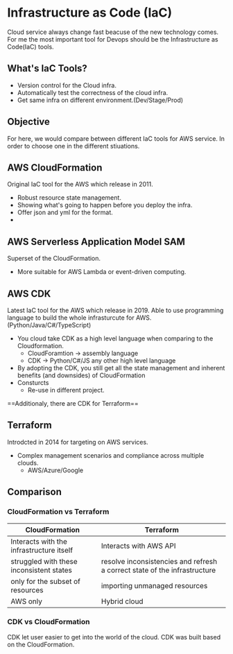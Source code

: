 # Infrastructure as Code (IaC)

Cloud service always change fast beacuse of the new technology comes. For me the most important tool for Devops should be the Infrastructure as Code(IaC) tools.

## What's IaC Tools?

- Version control for the Cloud infra.
- Automatically test the correctness of the cloud infra.
- Get same infra on different environment.(Dev/Stage/Prod)


## Objective

For here, we would compare between different IaC tools for AWS service. In order to choose one in the different stiuations.


## AWS CloudFormation

Original IaC tool for the AWS which release in 2011. 

- Robust resource state management.
- Showing what's going to happen before you deploy the infra.
- Offer json and yml for the format.
- 


## AWS Serverless Application Model SAM

Superset of the CloudFormation. 

- More suitable for AWS Lambda or event-driven computing.

## AWS CDK

Latest IaC tool for the AWS which release in 2019. Able to use programming language to build the whole infrasturcute for AWS.(Python/Java/C#/TypeScript)

- You cloud take CDK as a high level language when comparing to the Cloudformation.
  - CloudForamtion -> assembly language
  - CDK -> Python/C#/JS any other high level language
- By adopting the CDK, you still get all the state management and inherent benefits (and downsides) of CloudFormation
- Consturcts
  - Re-use in different project.

==Additionaly, there are CDK for Terraform==

## Terraform

Introdcted in 2014 for targeting on AWS services. 

- Complex management scenarios and compliance across multiple clouds.
  - AWS/Azure/Google


## Comparison

### CloudFormation vs Terraform

| CloudFormation    | Terraform |
| -------- | ------- |
| Interacts with the infrastructure itself  | Interacts with AWS API    |
|struggled with these inconsistent states|resolve inconsistencies and refresh a correct state of the infrastructure|
|only for the subset of resources|importing unmanaged resources|
|AWS only|Hybrid cloud|


### CDK vs CloudFormation

CDK let user easier to get into the world of the cloud. CDK was built based on the CloudFormation.


